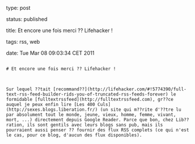type: post
status: published
title: Et encore une fois merci ?? Lifehacker !
tags: rss, web
date: Tue Mar 08 09:03:34 CET 2011
~~~~~~
# Et encore une fois merci ?? Lifehacker !

Sur lequel ??tait [recommand??](http://lifehacker.com/#!5774390/full-text-rss-feed-builder-rids-you-of-truncated-rss-feeds-forever) le formidable [fulltextrssfeed](http://fulltextrssfeed.com), gr??ce auquel je peux enfin lire [Les 400 Culs](http://sexes.blogs.liberation.fr/) (un site qui m??rite d'??tre lu par absolument tout le monde, jeune, vieux, homme, femme, vivant, mort, ...) directement depuis Google Reader. Parce que bon, chez Lib??ration, ils sont gentils avec leurs blogs sans pub, mais ils pourraient aussi penser ?? fournir des flux RSS complets (ce qui n'est le cas, pour ce blog, d'aucun des flux disponibles).